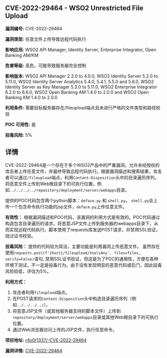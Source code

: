 ## CVE-2022-29464 - WSO2 Unrestricted File Upload

**漏洞编号:** CVE-2022-29464

**漏洞类型:** 任意文件上传导致远程代码执行

**影响应用:** WSO2 API Manager, Identity Server, Enterprise Integrator, Open Banking AM/KM

**危害等级:** 高危，可能导致服务器完全控制

**影响版本:** WSO2 API Manager 2.2.0 to 4.0.0, WSO2 Identity Server 5.2.0 to 5.11.0, WSO2 Identity Server Analytics 5.4.0, 5.4.1, 5.5.0 and 5.6.0, WSO2 Identity Server as Key Manager 5.3.0 to 5.11.0, WSO2 Enterprise Integrator 6.2.0 to 6.6.0, WSO2 Open Banking AM 1.4.0 to 2.0.0 and WSO2 Open Banking KM 1.4.0 to 2.0.0

**利用条件:** 需要目标服务器存在/fileupload端点且未进行严格的文件类型和路径校验

**POC 可用性:** 是

**投毒风险:** 5%

## 详情

CVE-2022-29464是一个存在于多个WSO2产品中的严重漏洞，允许未经授权的攻击者上传任意文件，并最终导致远程代码执行。根据漏洞描述和搜索结果，攻击者可以通过`/fileupload`端点，利用`Content-Disposition`头中的目录遍历序列，将恶意文件上传到Web根目录下的可执行位置，例如`../../../../repository/deployment/server/webapps`目录。  

提供的POC代码包含两个python脚本：`deface.py` 和 `shell.py`。 `shell.py`会上传一个包含命令执行功能的jsp文件，`deface.py`上传任意文件。  

**有效性：**  根据漏洞描述和POC代码，该漏洞的利用方式是有效的。POC代码通过构造包含目录遍历的请求，将恶意JSP文件上传到服务器的webapps目录下，从而实现远程代码执行。脚本使用了requests库发送POST请求，并禁用SSL验证，绕过证书校验。

**投毒风险：** 提供的代码较为简洁，主要功能是利用漏洞上传恶意文件。 虽然存在使用`requests.post(f'{host}/fileupload/toolsAny', files=files, verify=False)`语句, 禁用SSL证书验证，但这是为了POC的通用性，方便在各种环境下测试，不一定是投毒行为。由于没有发现明显的恶意代码或后门，因此投毒风险较低，评估为5%。

**利用方式：**
1.  攻击者利用`fileupload`端点。
2.  在POST请求的`Content-Disposition`头中构造目录遍历序列（例如`../../../../`）。
3.  将恶意JSP文件（或其他服务器支持的脚本文件）上传到`repository/deployment/server/webapps`目录或其他Web根目录下的可执行位置。
4.  通过Web浏览器访问上传的JSP文件，执行任意命令。

**项目地址:** [r4x0r1337/-CVE-2022-29464](https://github.com/r4x0r1337/-CVE-2022-29464)

**漏洞详情:** [CVE-2022-29464](https://nvd.nist.gov/vuln/detail/CVE-2022-29464)
